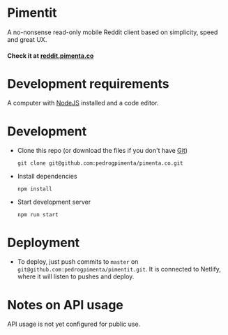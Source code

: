 # Pimentit

A no-nonsense read-only mobile Reddit client based on simplicity, speed and great UX.

#### Check it at [reddit.pimenta.co](https://reddit.pimenta.co)

# Development requirements

A computer with [NodeJS](https://nodejs.org/) installed and a code editor.

# Development

* Clone this repo (or download the files if you don't have [Git](https://git-scm.com/))

  ```
  git clone git@github.com:pedrogpimenta/pimenta.co.git
  ```

* Install dependencies

  ```
  npm install
  ```

* Start development server

  ```
  npm run start
  ```

# Deployment

* To deploy, just push commits to `master` on `git@github.com:pedrogpimenta/pimentit.git`. It is connected to Netlify, where it will listen to pushes and deploy.

# Notes on API usage

API usage is not yet configured for public use.
